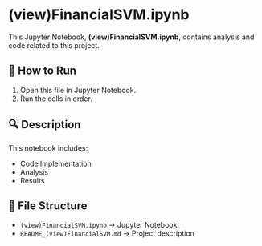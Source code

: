 # (view)FinancialSVM.ipynb

This Jupyter Notebook, **(view)FinancialSVM.ipynb**, contains analysis and code related to this project.

## 📌 How to Run
1. Open this file in Jupyter Notebook.
2. Run the cells in order.

## 🔍 Description
This notebook includes:
- Code Implementation
- Analysis
- Results

## 📂 File Structure
- `(view)FinancialSVM.ipynb` → Jupyter Notebook
- `README_(view)FinancialSVM.md` → Project description

